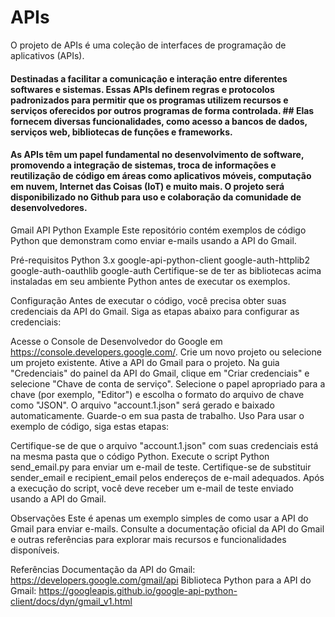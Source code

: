 # APIs
O projeto de APIs é uma coleção de interfaces de programação de aplicativos (APIs).
#### Destinadas a facilitar a comunicação e interação entre diferentes softwares e sistemas. Essas APIs definem regras e protocolos padronizados para permitir que os programas utilizem recursos e serviços oferecidos por outros programas de forma controlada. ## Elas fornecem diversas funcionalidades, como acesso a bancos de dados, serviços web, bibliotecas de funções e frameworks. 
#### As APIs têm um papel fundamental no desenvolvimento de software, promovendo a integração de sistemas, troca de informações e reutilização de código em áreas como aplicativos móveis, computação em nuvem, Internet das Coisas (IoT) e muito mais. O projeto será disponibilizado no Github para uso e colaboração da comunidade de desenvolvedores.
Gmail API Python Example
Este repositório contém exemplos de código Python que demonstram como enviar e-mails usando a API do Gmail.

Pré-requisitos
Python 3.x
google-api-python-client
google-auth-httplib2
google-auth-oauthlib
google-auth
Certifique-se de ter as bibliotecas acima instaladas em seu ambiente Python antes de executar os exemplos.

Configuração
Antes de executar o código, você precisa obter suas credenciais da API do Gmail. Siga as etapas abaixo para configurar as credenciais:

Acesse o Console de Desenvolvedor do Google em https://console.developers.google.com/.
Crie um novo projeto ou selecione um projeto existente.
Ative a API do Gmail para o projeto.
Na guia "Credenciais" do painel da API do Gmail, clique em "Criar credenciais" e selecione "Chave de conta de serviço".
Selecione o papel apropriado para a chave (por exemplo, "Editor") e escolha o formato do arquivo de chave como "JSON".
O arquivo "account.1.json" será gerado e baixado automaticamente. Guarde-o em sua pasta de trabalho.
Uso
Para usar o exemplo de código, siga estas etapas:

Certifique-se de que o arquivo "account.1.json" com suas credenciais está na mesma pasta que o código Python.
Execute o script Python send_email.py para enviar um e-mail de teste.
Certifique-se de substituir sender_email e recipient_email pelos endereços de e-mail adequados.
Após a execução do script, você deve receber um e-mail de teste enviado usando a API do Gmail.

Observações
Este é apenas um exemplo simples de como usar a API do Gmail para enviar e-mails. Consulte a documentação oficial da API do Gmail e outras referências para explorar mais recursos e funcionalidades disponíveis.

Referências
Documentação da API do Gmail: https://developers.google.com/gmail/api
Biblioteca Python para a API do Gmail: https://googleapis.github.io/google-api-python-client/docs/dyn/gmail_v1.html



